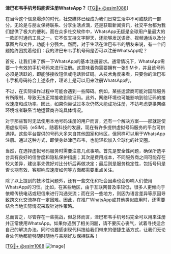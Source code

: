 **津巴布韦手机号码能否注册WhatsApp？** [[TG💪+ @esim1088](https://t.me/s/esim1088)]

在当今这个信息爆炸的时代，社交媒体已经成为我们日常生活中不可或缺的一部分。无论是与朋友保持联系、分享生活点滴，还是获取新闻资讯，社交平台都为我们提供了极大的便利。而在众多社交软件中，WhatsApp无疑是全球用户量最大的一款即时通讯工具之一。它不仅支持文字聊天，还能够发送语音、视频通话以及分享图片和文件，功能十分强大。然而，对于生活在津巴布韦的朋友来说，有一个问题始终困扰着他们：我的津巴布韦手机号码是否可以注册WhatsApp呢？

首先，让我们来了解一下WhatsApp的基本注册要求。通常情况下，WhatsApp需要一个有效的手机号码来进行注册。这意味着你需要拥有一张SIM卡，并且该号码必须是活跃的，即能够接收短信或电话验证码。从技术角度来看，只要你的津巴布韦手机号码符合上述条件，理论上是可以用来注册WhatsApp的。

不过，在实际操作过程中可能会遇到一些障碍。例如，某些运营商可能对国际服务有所限制，导致无法正常接收到验证码。此外，网络环境也可能影响到验证码的接收速度和成功率。因此，如果你尝试过多次仍然未能成功注册，不妨考虑更换网络环境或者联系当地运营商咨询具体情况。

对于那些暂时无法使用本地号码注册的用户而言，还有一个解决方案——那就是使用虚拟号码（eSIM）。随着科技的发展，现在有许多提供虚拟号码服务的平台可供选择。这些平台提供的号码大多来自其他国家和地区，但同样可以用于WhatsApp注册。通过这种方式，即使身处津巴布韦，也能轻松加入全球化的社交圈。

当然，在选择虚拟号码服务时需要注意几点事项。首先是安全性问题，确保所选平台具有良好的信誉度和隐私保护措施；其次是费用成本，不同服务商之间可能存在较大差异，建议事先做好对比分析后再做决定；最后则是服务稳定性，包括号码是否长期有效、客服响应速度如何等方面都需要重点关注。

除了以上提到的技术性问题外，还有一些文化和社会因素也会影响人们使用WhatsApp的习惯。比如，在某些地区，由于互联网普及率较低，很多人更倾向于依赖传统电话或短信来进行沟通交流；而在另一些地方，则因为语言差异等原因导致跨文化交流存在一定困难。因此，在推广WhatsApp或其他类似应用时，还需要结合当地实际情况采取针对性策略。

总而言之，尽管存在一些挑战，但总体而言，津巴布韦手机号码完全可以用来注册并正常使用WhatsApp。如果你遇到了相关问题，请不要灰心丧气，试着寻找适合自己的解决办法。同时也要感谢现代科技给我们带来的便捷生活方式，让我们无论身处何地都能够随时随地与亲朋好友保持联系！

[[TG💪+ @esim1088](https://t.me/s/esim1088) ![Image](https://i.postimg.cc/4NQfJmqS/Snipaste-2025-05-13-00-14-12.png)]